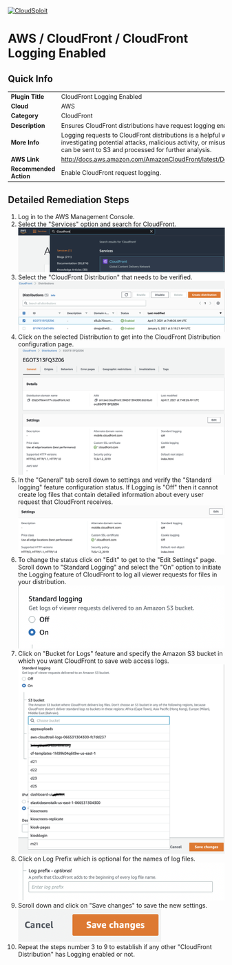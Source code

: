 [![CloudSploit](https://cloudsploit.com/img/logo-new-big-text-100.png "CloudSploit")](https://cloudsploit.com)

# AWS / CloudFront / CloudFront Logging Enabled

## Quick Info

| | |
|-|-|
| **Plugin Title** | CloudFront Logging Enabled |
| **Cloud** | AWS |
| **Category** | CloudFront |
| **Description** | Ensures CloudFront distributions have request logging enabled. |
| **More Info** | Logging requests to CloudFront distributions is a helpful way of detecting and investigating potential attacks, malicious activity, or misuse of backend resources. Logs can be sent to S3 and processed for further analysis. |
| **AWS Link** | http://docs.aws.amazon.com/AmazonCloudFront/latest/DeveloperGuide/AccessLogs.html |
| **Recommended Action** | Enable CloudFront request logging. |

## Detailed Remediation Steps
1. Log in to the AWS Management Console.
2. Select the "Services" option and search for CloudFront. </br> <img src="/resources/aws/cloudfront/cloudfront-logging-enabled/step2.png"/>
3. Select the "CloudFront Distribution" that needs to be verified.</br> <img src="/resources/aws/cloudfront/cloudfront-logging-enabled/step3.png"/>
4. Click on the selected Distribution to get into the CloudFront Distribution configuration page. </br><img src="/resources/aws/cloudfront/cloudfront-logging-enabled/step4.png"/>
5. In the "General" tab scroll down to settings and verify the "Standard logging" feature configuration status. If Logging is "Off" then it cannot create log files that contain detailed information about every user request that CloudFront receives.</br> <img src="/resources/aws/cloudfront/cloudfront-logging-enabled/step5.png"/>
6. To change the status click on "Edit" to get to the "Edit Settings" page. Scroll down to "Standard Logging" and select the "On" option to initiate the Logging feature of CloudFront to log all viewer requests for files in your distribution.</br> <img src="/resources/aws/cloudfront/cloudfront-logging-enabled/step6.png"/>
7. Click on "Bucket for Logs" feature and specify the Amazon S3 bucket in which you want CloudFront to save web access logs.</br> <img src="/resources/aws/cloudfront/cloudfront-logging-enabled/step7.png"/>
8. Click on Log Prefix which is optional for the names of log files.</br> <img src="/resources/aws/cloudfront/cloudfront-logging-enabled/step8.png"/>
9. Scroll down and click on "Save changes" to save the new settings.</br><img src="/resources/aws/cloudfront/cloudfront-logging-enabled/step9.png"/>
10. Repeat the steps number 3 to 9 to establish if any other "CloudFront Distribution" has Logging enabled or not.
